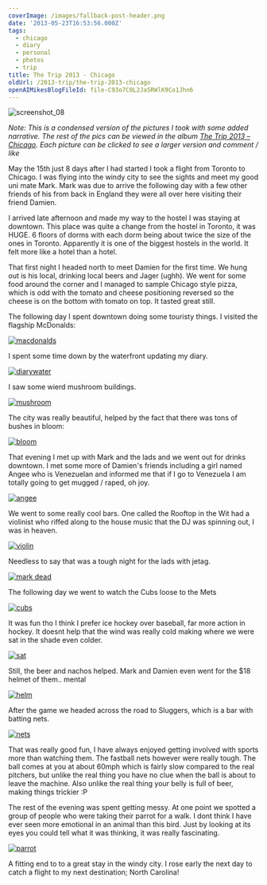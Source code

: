 ```yaml
---
coverImage: /images/fallback-post-header.png
date: '2013-05-23T16:53:56.000Z'
tags:
  - chicago
  - diary
  - personal
  - photos
  - trip
title: The Trip 2013 - Chicago
oldUrl: /2013-trip/the-trip-2013-chicago
openAIMikesBlogFileId: file-C93o7C0L2JaSRWlK9Co1Jhn6
---
```


![screenshot_08](/wp-content/uploads/2013/05/screenshot_08.png)

_Note: This is a condensed version of the pictures I took with some added narrative. The rest of the pics can be viewed in the album [The Trip 2013 – Chicago](https://www.facebook.com/media/set/?set=a.10151656151696031.1073741832.593661030&type=3). Each picture can be clicked to see a larger version and comment / like_

<!-- more -->

May the 15th just 8 days after I had started I took a flight from Toronto to Chicago. I was flying into the windy city to see the sights and meet my good uni mate Mark. Mark was due to arrive the following day with a few other friends of his from back in England they were all over here visiting their friend Damien.

I arrived late afternoon and made my way to the hostel I was staying at downtown. This place was quite a change from the hostel in Toronto, it was HUGE. 6 floors of dorms with each dorm being about twice the size of the ones in Toronto. Apparently it is one of the biggest hostels in the world. It felt more like a hotel than a hotel.

That first night I headed north to meet Damien for the first time. We hung out is his local, drinking local beers and Jager (ughh). We went for some food around the corner and I managed to sample Chicago style pizza, which is odd with the tomato and cheese positioning reversed so the cheese is on the bottom with tomato on top. It tasted great still.

The following day I spent downtown doing some touristy things. I visited the flagship McDonalds:

[![macdonalds](/wp-content/uploads/2013/05/macdonalds.jpg)](https://www.facebook.com/photo.php?fbid=10151656154236031&set=a.10151656151696031.1073741832.593661030&type=3&theater)

I spent some time down by the waterfront updating my diary.

[![diarywater](/wp-content/uploads/2013/05/diarywater.jpg)](https://www.facebook.com/photo.php?fbid=10151656154871031&set=a.10151656151696031.1073741832.593661030&type=3&theater)

I saw some wierd mushroom buildings.

[![mushroom](/wp-content/uploads/2013/05/mushroom.jpg)](https://www.facebook.com/photo.php?fbid=10151656154281031&set=a.10151656151696031.1073741832.593661030&type=3&theater)

The city was really beautiful, helped by the fact that there was tons of bushes in bloom:

[![bloom](/wp-content/uploads/2013/05/bloom.jpg)](https://www.facebook.com/photo.php?fbid=10151656154891031&set=a.10151656151696031.1073741832.593661030&type=3&theater)

That evening I met up with Mark and the lads and we went out for drinks downtown. I met some more of Damien's friends including a girl named Angee who is Venezuelan and informed me that if I go to Venezuela I am totally going to get mugged / raped, oh joy.

[![angee](/wp-content/uploads/2013/05/angee.jpg)](https://www.facebook.com/photo.php?fbid=10151656154891031&set=a.10151656151696031.1073741832.593661030&type=3&theater)

We went to some really cool bars. One called the Rooftop in the Wit had a violinist who riffed along to the house music that the DJ was spinning out, I was in heaven.

[![violin](/wp-content/uploads/2013/05/violin.jpg)](https://www.facebook.com/photo.php?fbid=10151656154891031&set=a.10151656151696031.1073741832.593661030&type=3&theater)

Needless to say that was a tough night for the lads with jetag.

[![mark dead](/wp-content/uploads/2013/05/mark-dead.jpg)](https://www.facebook.com/media/set/?set=a.10151656151696031.1073741832.593661030&type=3)

The following day we went to watch the Cubs loose to the Mets

[![cubs](/wp-content/uploads/2013/05/cubs.jpg)](https://www.facebook.com/photo.php?fbid=10151656155876031&set=a.10151656151696031.1073741832.593661030&type=3&theater)

It was fun tho I think I prefer ice hockey over baseball, far more action in hockey. It doesnt help that the wind was really cold making where we were sat in the shade even colder.

[![sat](/wp-content/uploads/2013/05/sat.jpg)](https://www.facebook.com/photo.php?fbid=10151656155921031&set=a.10151656151696031.1073741832.593661030&type=3&theater)

Still, the beer and nachos helped. Mark and Damien even went for the \$18 helmet of them.. mental

[![helm](/wp-content/uploads/2013/05/helm.jpg)](https://www.facebook.com/photo.php?fbid=10151656156066031&set=a.10151656151696031.1073741832.593661030&type=3&theater)

After the game we headed across the road to Sluggers, which is a bar with batting nets.

[![nets](/wp-content/uploads/2013/05/nets.jpg)](https://www.facebook.com/photo.php?fbid=10151656156261031&set=a.10151656151696031.1073741832.593661030&type=3&theater)

That was really good fun, I have always enjoyed getting involved with sports more than watching them. The fastball nets however were really tough. The ball comes at you at about 60mph which is fairly slow compared to the real pitchers, but unlike the real thing you have no clue when the ball is about to leave the machine. Also unlike the real thing your belly is full of beer, making things trickier :P

The rest of the evening was spent getting messy. At one point we spotted a group of people who were taking their parrot for a walk. I dont think I have ever seen more emotional in an animal than this bird. Just by looking at its eyes you could tell what it was thinking, it was really fascinating.

[![parrot](/wp-content/uploads/2013/05/parrot.jpg)](https://www.facebook.com/photo.php?fbid=10151656156401031&set=a.10151656151696031.1073741832.593661030&type=3&theater)

A fitting end to to a great stay in the windy city. I rose early the next day to catch a flight to my next destination; North Carolina!
